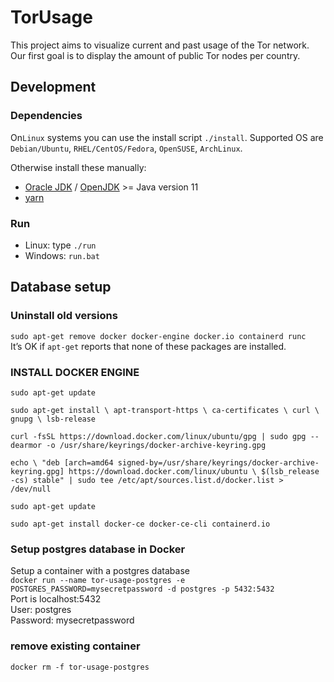 # TorUsage

This project aims to visualize current and past usage of the Tor network. Our first goal is to display the amount of public Tor nodes per country.

## Development

### Dependencies

On`Linux` systems you can use the install script `./install`.
Supported OS are `Debian/Ubuntu`, `RHEL/CentOS/Fedora`, `OpenSUSE`, `ArchLinux`.

Otherwise install these manually:

- [Oracle JDK](https://www.oracle.com/java/technologies/javase-downloads.html)
  / [OpenJDK](https://openjdk.java.net/install/index.html) >= Java version 11
- [yarn](https://yarnpkg.com/en/docs/install)

### Run

- Linux: type `./run`
- Windows: `run.bat`

## Database setup
### Uninstall old versions  
`sudo apt-get remove docker docker-engine docker.io containerd runc`  
It’s OK if `apt-get` reports that none of these packages are installed.

### INSTALL DOCKER ENGINE
`sudo apt-get update`  

`sudo apt-get install \
     apt-transport-https \
     ca-certificates \
     curl \
     gnupg \
     lsb-release`  
     
`curl -fsSL https://download.docker.com/linux/ubuntu/gpg | sudo gpg --dearmor -o /usr/share/keyrings/docker-archive-keyring.gpg`
  
`echo \
   "deb [arch=amd64 signed-by=/usr/share/keyrings/docker-archive-keyring.gpg] https://download.docker.com/linux/ubuntu \
   $(lsb_release -cs) stable" | sudo tee /etc/apt/sources.list.d/docker.list > /dev/null`
   
`sudo apt-get update`

`sudo apt-get install docker-ce docker-ce-cli containerd.io`

### Setup postgres database in Docker
Setup a container with a postgres database  
`docker run --name tor-usage-postgres -e POSTGRES_PASSWORD=mysecretpassword -d postgres -p 5432:5432`  
Port is localhost:5432  
User: postgres  
Password: mysecretpassword

### remove existing container
`docker rm -f tor-usage-postgres`
